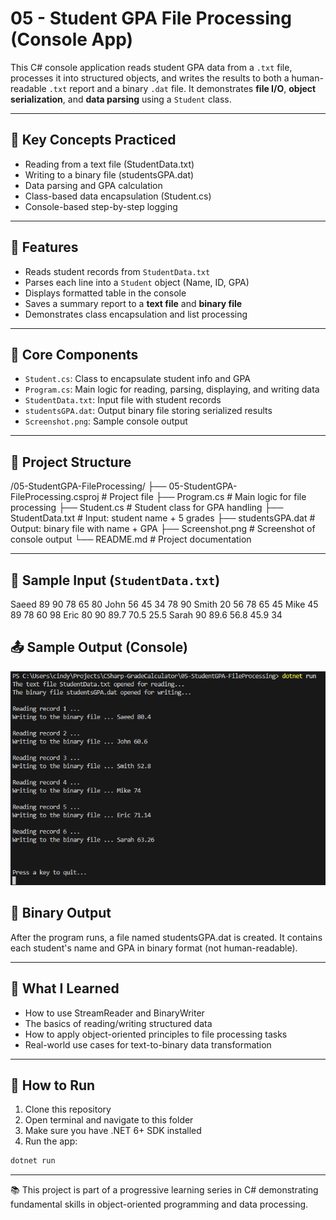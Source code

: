 # 05 - Student GPA File Processing (Console App)

This C# console application reads student GPA data from a `.txt` file, processes it into structured objects, and writes the results to both a human-readable `.txt` report and a binary `.dat` file. It demonstrates **file I/O**, **object serialization**, and **data parsing** using a `Student` class.

---

## 🧠 Key Concepts Practiced
- Reading from a text file (StudentData.txt)
- Writing to a binary file (studentsGPA.dat)
- Data parsing and GPA calculation
- Class-based data encapsulation (Student.cs)
- Console-based step-by-step logging

---

## 🔧 Features

- Reads student records from `StudentData.txt`
- Parses each line into a `Student` object (Name, ID, GPA)
- Displays formatted table in the console
- Saves a summary report to a **text file** and **binary file**
- Demonstrates class encapsulation and list processing

---

## 🧱 Core Components

- `Student.cs`: Class to encapsulate student info and GPA
- `Program.cs`: Main logic for reading, parsing, displaying, and writing data
- `StudentData.txt`: Input file with student records
- `studentsGPA.dat`: Output binary file storing serialized results
- `Screenshot.png`: Sample console output

---

## 📁 Project Structure

/05-StudentGPA-FileProcessing/
├── 05-StudentGPA-FileProcessing.csproj     # Project file
├── Program.cs                              # Main logic for file processing
├── Student.cs                              # Student class for GPA handling
├── StudentData.txt                         # Input: student name + 5 grades
├── studentsGPA.dat                         # Output: binary file with name + GPA
├── Screenshot.png                          # Screenshot of console output
└── README.md                               # Project documentation

---

## 📝 Sample Input (`StudentData.txt`)

Saeed 89 90 78 65 80
John 56 45 34 78 90
Smith 20 56 78 65 45
Mike 45 89 78 60 98
Eric 80 90 89.7 70.5 25.5
Sarah 90 89.6 56.8 45.9 34

## 📤 Sample Output (Console)

![Console Output](Screenshot.png)

## 💾 Binary Output
After the program runs, a file named studentsGPA.dat is created. It contains each student's name and GPA in binary format (not human-readable).

---

## 📘 What I Learned

- How to use StreamReader and BinaryWriter
- The basics of reading/writing structured data
- How to apply object-oriented principles to file processing tasks
- Real-world use cases for text-to-binary data transformation

---

## 🚀 How to Run

1. Clone this repository
2. Open terminal and navigate to this folder
3. Make sure you have .NET 6+ SDK installed
4. Run the app:

```bash
dotnet run
```

---

📚 This project is part of a progressive learning series in C# demonstrating fundamental skills in object-oriented programming and data processing.